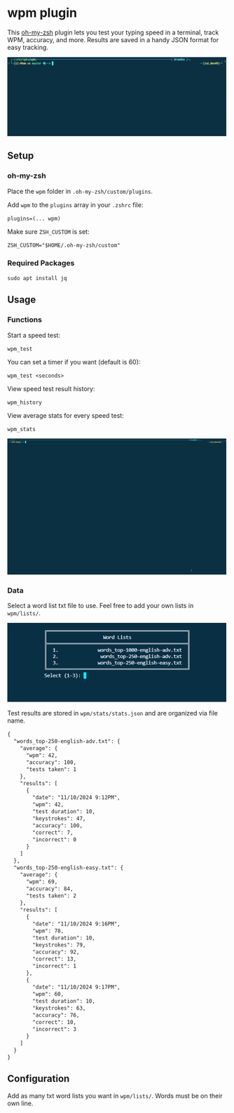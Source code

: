 # wpm plugin
This [oh-my-zsh](https://github.com/ohmyzsh/ohmyzsh) plugin lets you test your typing speed in a terminal, track WPM, accuracy, and more. Results are saved in a handy JSON format for easy tracking.

<img src="res/demo.gif" width="500" height="180">

## Setup

### oh-my-zsh
Place the `wpm` folder in `.oh-my-zsh/custom/plugins`.

Add `wpm` to the `plugins` array in your `.zshrc` file:
```
plugins=(... wpm)
```

Make sure `ZSH_CUSTOM` is set:
```
ZSH_CUSTOM="$HOME/.oh-my-zsh/custom"
```

### Required Packages
```
sudo apt install jq
```

## Usage

### Functions
Start a speed test:
```
wpm_test
```
You can set a timer if you want (default is 60):
```
wpm_test <seconds>
```

View speed test result history:
```
wpm_history
```

View average stats for every speed test:
```
wpm_stats
```

<img src="res/demo2.gif" width="500" height="310">

### Data

Select a word list txt file to use. Feel free to add your own lists in `wpm/lists/`.

<img src="res/screenshot.png" width="500" height="180">

Test results are stored in `wpm/stats/stats.json` and are organized via file name.
```
{
  "words_top-250-english-adv.txt": {
    "average": {
      "wpm": 42,
      "accuracy": 100,
      "tests taken": 1
    },
    "results": [
      {
        "date": "11/10/2024 9:12PM",
        "wpm": 42,
        "test duration": 10,
        "keystrokes": 47,
        "accuracy": 100,
        "correct": 7,
        "incorrect": 0
      }
    ]
  },
  "words_top-250-english-easy.txt": {
    "average": {
      "wpm": 69,
      "accuracy": 84,
      "tests taken": 2
    },
    "results": [
      {
        "date": "11/10/2024 9:16PM",
        "wpm": 78,
        "test duration": 10,
        "keystrokes": 79,
        "accuracy": 92,
        "correct": 13,
        "incorrect": 1
      },
      {
        "date": "11/10/2024 9:17PM",
        "wpm": 60,
        "test duration": 10,
        "keystrokes": 63,
        "accuracy": 76,
        "correct": 10,
        "incorrect": 3
      }
    ]
  }
}
```
</details>

## Configuration
Add as many txt word lists you want in `wpm/lists/`. Words must be on their own line.
